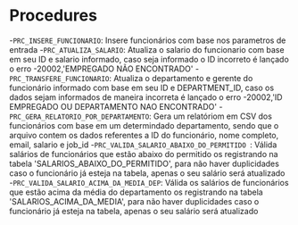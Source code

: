# Procedures

-`PRC_INSERE_FUNCIONARIO`: Insere funcionários com base nos parametros de entrada
-`PRC_ATUALIZA_SALARIO`: Atualiza o salario do funcionario com base em seu ID e salario informado, caso seja informado o ID incorreto é lançado o erro -20002,'EMPREGADO NÃO ENCONTRADO'
-`PRC_TRANSFERE_FUNCIONARIO`: Atualiza o departamento e gerente do funcionário informado com base em seu ID e DEPARTMENT_ID, caso os dados sejam informados de maneira incorreta é lançado o erro -20002,'ID EMPREGADO OU DEPARTAMENTO NAO ENCONTRADO'
-`PRC_GERA_RELATORIO_POR_DEPARTAMENTO`: Gera um relatóriom em CSV dos funcionários com base em um determindado departamento, sendo que o arquivo contem os dados referentes a ID do funcionário, nome completo, email, salario e job_id
-`PRC_VALIDA_SALARIO_ABAIXO_DO_PERMITIDO `: Válida salários de funcionários que estão abaixo do permitido os registrando na tabela 'SALARIOS_ABAIXO_DO_PERMITIDO', para não haver duplicidades caso o funcionário já esteja na tabela, apenas o seu salário será atualizado
-`PRC_VALIDA_SALARIO_ACIMA_DA_MEDIA_DEP`: Válida os salários de funcionários que estão acima da média do departamento os registrando na tabela 'SALARIOS_ACIMA_DA_MEDIA', para não haver duplicidades caso o funcionário já esteja na tabela, apenas o seu salário será atualizado
